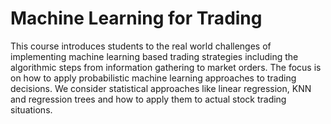 # Machine Learning for Trading
This course introduces students to the real world challenges of implementing machine learning based trading strategies including the algorithmic steps from information gathering to market orders. The focus is on how to apply probabilistic machine learning approaches to trading decisions. We consider statistical approaches like linear regression, KNN and regression trees and how to apply them to actual stock trading situations.
